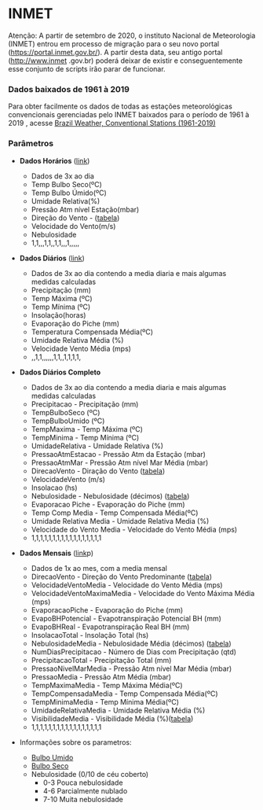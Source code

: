 # INMET

Atenção: A partir de setembro de 2020, o instituto Nacional de Meteorologia (INMET) entrou em processo de migração para o seu novo portal (https://portal.inmet.gov.br/). 
A partir desta data, seu antigo portal (http://www.inmet
.gov.br) poderá deixar de existir e conseguentemente esse conjunto de scripts
 irão parar de funcionar.
 
 
### Dados baixados de 1961 à 2019
Para obter facilmente os dados de todas as estações meteorológicas
 convencionais gerenciadas pelo INMET baixados para o período de 1961 à 2019
 , acesse [Brazil Weather, Conventional Stations
  (1961-2019)](https://www.kaggle.com/saraivaufc/conventional-weather-stations-brazil)

### Parâmetros

* __Dados Horários__ ([link](http://www.inmet.gov.br/projetos/rede/pesquisa/form_mapas_c_horario.php))
    * Dados de 3x ao dia
    * Temp Bulbo Seco(ºC)
	* Temp Bulbo Úmido(ºC)
	* Umidade Relativa(%)
	* Pressão Atm nível Estação(mbar)
	* Direção do Vento - ([tabela](http://www.inmet.gov.br/projetos/rede/pesquisa/tabela_de_codigos.html))
	* Velocidade do Vento(m/s)
	* Nebulosidade
	* 1,1,,,1,1,,1,1,,,1,,,,,

* __Dados Diários__ ([link](http://www.inmet.gov.br/projetos/rede/pesquisa/form_mapas_c_diario.php))
    * Dados de 3x ao dia contendo a media diaria e mais algumas medidas calculadas
    * Precipitação (mm)
	* Temp Máxima (ºC)
	* Temp Mínima (ºC)
	* Insolação(horas)
	* Evaporação do Piche (mm)
	* Temperatura Compensada Média(ºC)
	* Umidade Relativa Média (%)
	* Velocidade Vento Média (mps)
	* ,,1,1,,,,,,1,1,,1,1,1,1,

* __Dados Diários Completo__
    * Dados de 3x ao dia contendo a media diaria e mais algumas medidas calculadas
    * Precipitacao - Precipitação (mm)
	* TempBulboSeco (ºC)
	* TempBulboUmido (ºC)
	* TempMaxima - Temp Máxima (ºC)
	* TempMinima - Temp Mínima (ºC)
	* UmidadeRelativa - Umidade Relativa (%)
	* PressaoAtmEstacao - Pressão Atm da Estação (mbar)
	* PressaoAtmMar - Pressão Atm nível Mar Média (mbar)
	* DirecaoVento - Diração do Vento ([tabela](http://www.inmet.gov.br/projetos/rede/pesquisa/tabela_de_codigos.html))
	* VelocidadeVento (m/s)
	* Insolacao (hs)
	* Nebulosidade - Nebulosidade (décimos) ([tabela](https://pt.wikipedia.org/wiki/Nebulosidade#/media/Ficheiro:Cloud_cover_in_oktas_ptbr.svg))
	* Evaporacao Piche - Evaporação do Piche (mm)
	* Temp Comp Media - Temp Compensada Média(ºC)
	* Umidade Relativa Media - Umidade Relativa Media (%)
	* Velocidade do Vento Media - Velocidade do Vento Média (mps)
	* 1,1,1,1,1,1,1,1,1,1,1,1,1,1,1,1,1


* __Dados Mensais__ ([link](http://www.inmet.gov.br/projetos/rede/pesquisa/form_mapas_mensal.ph)p)
    * Dados de 1x ao mes, com a media mensal
    * DirecaoVento - Direção do Vento Predominante ([tabela](http://www.inmet.gov.br/projetos/rede/pesquisa/tabela_de_codigos.html))
	* VelocidadeVentoMedia - Velocidade do Vento Média (mps)
	* VelocidadeVentoMaximaMedia - Velocidade do Vento Máxima Média (mps)
	* EvaporacaoPiche - Evaporação do Piche (mm)
	* EvapoBHPotencial - Evapotranspiração Potencial BH (mm)
	* EvapoBHReal - Evapotranspiração Real BH (mm)
	* InsolacaoTotal - Insolação Total (hs)
	* NebulosidadeMedia - Nebulosidade Média (décimos) ([tabela](https://pt.wikipedia.org/wiki/Nebulosidade#/media/Ficheiro:Cloud_cover_in_oktas_ptbr.svg))
	* NumDiasPrecipitacao - Número de Dias com Precipitação (qtd)
	* PrecipitacaoTotal - Precipitação Total (mm)
	* PressaoNivelMarMedia - Pressão Atm nível Mar Média (mbar)
	* PressaoMedia - Pressão Atm Média (mbar)
	* TempMaximaMedia - Temp Máxima Média(ºC)
	* TempCompensadaMedia - Temp Compensada Média(ºC)
	* TempMinimaMedia - Temp Mínima Média(ºC)
	* UmidadeRelativaMedia - Umidade Relativa Média (%)
	* VisibilidadeMedia - Visibilidade Média (%)([tabela](http://www.inmet.gov.br/projetos/rede/pesquisa/tabela_visibilidade.html))
	* 1,1,1,1,1,1,1,1,1,1,1,1,1,1,1,1,1

* Informações sobre os parametros:
    * [Bulbo Umido](https://pt.wikipedia.org/wiki/Temperatura_de_bulbo_%C3%BAmido)
    * [Bulbo Seco](https://es.wikipedia.org/wiki/Temperatura_de_bulbo_seco)
    * Nebulosidade (0/10 de céu coberto)
    	* 0-3 Pouca nebulosidade
    	* 4-6 Parcialmente nublado
    	* 7-10 Muita nebulosidade
